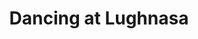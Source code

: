 ---
layout: productions
title: Dancing at Lughnasa
year: 1996)
image:
category:
details:
  Theatre: Theatre Jacksonville
cast:
  Michael: Michael Lipp
crew:
external_links:
---